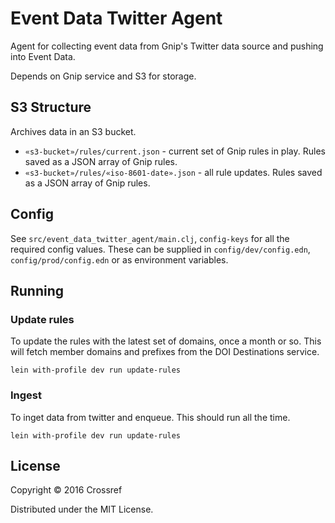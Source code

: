 # Event Data Twitter Agent

Agent for collecting event data from Gnip's Twitter data source and pushing into Event Data.

Depends on Gnip service and S3 for storage. 

## S3 Structure

Archives data in an S3 bucket.

 - `«s3-bucket»/rules/current.json` - current set of Gnip rules in play. Rules saved as a JSON array of Gnip rules.
 - `«s3-bucket»/rules/«iso-8601-date».json` - all rule updates. Rules saved as a JSON array of Gnip rules.

## Config

See `src/event_data_twitter_agent/main.clj`, `config-keys` for all the required config values. These can be supplied in `config/dev/config.edn`, `config/prod/config.edn` or as environment variables.

## Running

### Update rules

To update the rules with the latest set of domains, once a month or so. This will fetch member domains and prefixes from the DOI Destinations service.

    lein with-profile dev run update-rules

### Ingest

To inget data from twitter and enqueue. This should run all the time.
    
    lein with-profile dev run update-rules


## License

Copyright © 2016 Crossref

Distributed under the MIT License.
